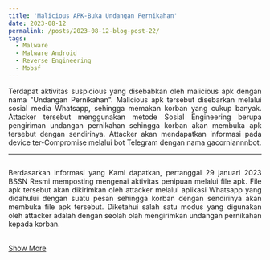 ```yaml
---
title: 'Malicious APK-Buka Undangan Pernikahan'
date: 2023-08-12
permalink: /posts/2023-08-12-blog-post-22/
tags:
  - Malware
  - Malware Android 
  - Reverse Engineering
  - Mobsf
---
```

<p style="text-align: justify;">
Terdapat aktivitas suspicious yang disebabkan oleh malicious apk dengan nama "Undangan Pernikahan". Malicious apk tersebut disebarkan melalui sosial media Whatsapp, sehingga memakan korban yang cukup banyak. Attacker tersebut menggunakan metode Sosial Engineering berupa pengiriman undangan pernikahan sehingga korban akan membuka apk tersebut dengan sendirinya. Attacker akan mendapatkan informasi pada device ter-Compromise melalui bot Telegram dengan nama gacorniannnbot.
</p>

---
<p style="text-align: justify;">
<img src="https://github.com/Abdibimantara/MaliciousAPK-BukaUndanganPernikahan/assets/43168046/19cd0571-50d9-40eb-9903-b239b12d4eab" alt="">
<p style="text-align: justify;">Berdasarkan informasi yang Kami dapatkan, pertanggal 29 januari 2023 BSSN Resmi memposting mengenai aktivitas penipuan melalui file apk. File apk tersebut akan dikirimkan oleh attacker melalui aplikasi Whatsapp yang didahului dengan suatu pesan sehingga korban dengan sendirinya akan membuka file apk tersebut. Diketahui salah satu modus yang digunakan oleh attacker adalah dengan seolah olah mengirimkan undangan pernikahan kepada korban. 
<br><br>
</p>
</p>

[Show More](https://github.com/Abdibimantara/MaliciousAPK-BukaUndanganPernikahan/blob/main/malicious%20file%20analysis.pdf) 